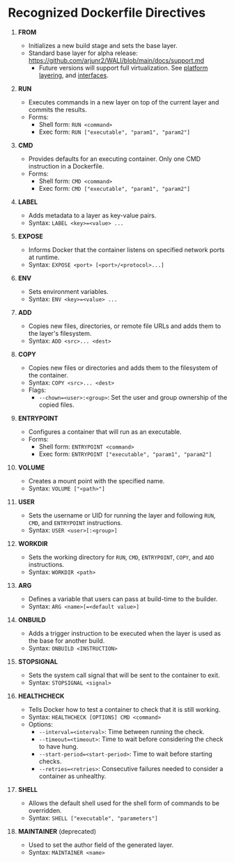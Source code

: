 # Recognized Dockerfile Directives

1. **FROM**
   - Initializes a new build stage and sets the base layer.
   - Standard base layer for alpha release: https://github.com/arjunr2/WALI/blob/main/docs/support.md
      - Future versions will support full virtualization. See [platform layering](https://github.com/dphilla/marcotte-wasm), and [interfaces](https://github.com/dphilla/wasm-libc).

2. **RUN**
   - Executes commands in a new layer on top of the current layer and commits the results.
   - Forms:
     - Shell form: `RUN <command>`
     - Exec form: `RUN ["executable", "param1", "param2"]`

3. **CMD**
   - Provides defaults for an executing container. Only one CMD instruction in a Dockerfile.
   - Forms:
     - Shell form: `CMD <command>`
     - Exec form: `CMD ["executable", "param1", "param2"]`

4. **LABEL**
   - Adds metadata to a layer as key-value pairs.
   - Syntax: `LABEL <key>=<value> ...`

5. **EXPOSE**
   - Informs Docker that the container listens on specified network ports at runtime.
   - Syntax: `EXPOSE <port> [<port>/<protocol>...]`

6. **ENV**
   - Sets environment variables.
   - Syntax: `ENV <key>=<value> ...`

7. **ADD**
   - Copies new files, directories, or remote file URLs and adds them to the layer's filesystem.
   - Syntax: `ADD <src>... <dest>`

8. **COPY**
   - Copies new files or directories and adds them to the filesystem of the container.
   - Syntax: `COPY <src>... <dest>`
   - Flags:
     - `--chown=<user>:<group>`: Set the user and group ownership of the copied files.

9. **ENTRYPOINT**
   - Configures a container that will run as an executable.
   - Forms:
     - Shell form: `ENTRYPOINT <command>`
     - Exec form: `ENTRYPOINT ["executable", "param1", "param2"]`

10. **VOLUME**
    - Creates a mount point with the specified name.
    - Syntax: `VOLUME ["<path>"]`

11. **USER**
    - Sets the username or UID for running the layer and following `RUN`, `CMD`, and `ENTRYPOINT` instructions.
    - Syntax: `USER <user>[:<group>]`

12. **WORKDIR**
    - Sets the working directory for `RUN`, `CMD`, `ENTRYPOINT`, `COPY`, and `ADD` instructions.
    - Syntax: `WORKDIR <path>`

13. **ARG**
    - Defines a variable that users can pass at build-time to the builder.
    - Syntax: `ARG <name>[=<default value>]`

14. **ONBUILD**
    - Adds a trigger instruction to be executed when the layer is used as the base for another build.
    - Syntax: `ONBUILD <INSTRUCTION>`

15. **STOPSIGNAL**
    - Sets the system call signal that will be sent to the container to exit.
    - Syntax: `STOPSIGNAL <signal>`

16. **HEALTHCHECK**
    - Tells Docker how to test a container to check that it is still working.
    - Syntax: `HEALTHCHECK [OPTIONS] CMD <command>`
    - Options:
      - `--interval=<interval>`: Time between running the check.
      - `--timeout=<timeout>`: Time to wait before considering the check to have hung.
      - `--start-period=<start-period>`: Time to wait before starting checks.
      - `--retries=<retries>`: Consecutive failures needed to consider a container as unhealthy.

17. **SHELL**
    - Allows the default shell used for the shell form of commands to be overridden.
    - Syntax: `SHELL ["executable", "parameters"]`

18. **MAINTAINER** (deprecated)
    - Used to set the author field of the generated layer.
    - Syntax: `MAINTAINER <name>`

